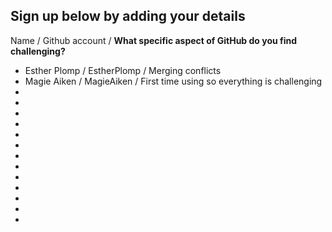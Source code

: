 ## Sign up below by adding your details

Name / Github account / **What specific aspect of GitHub do you find challenging?**
* Esther Plomp / EstherPlomp / Merging conflicts
* Magie Aiken / MagieAiken / First time using so everything is challenging
* 
* 
* 
* 
* 
* 
* 
* 
* 
* 
* 
* 
* 




